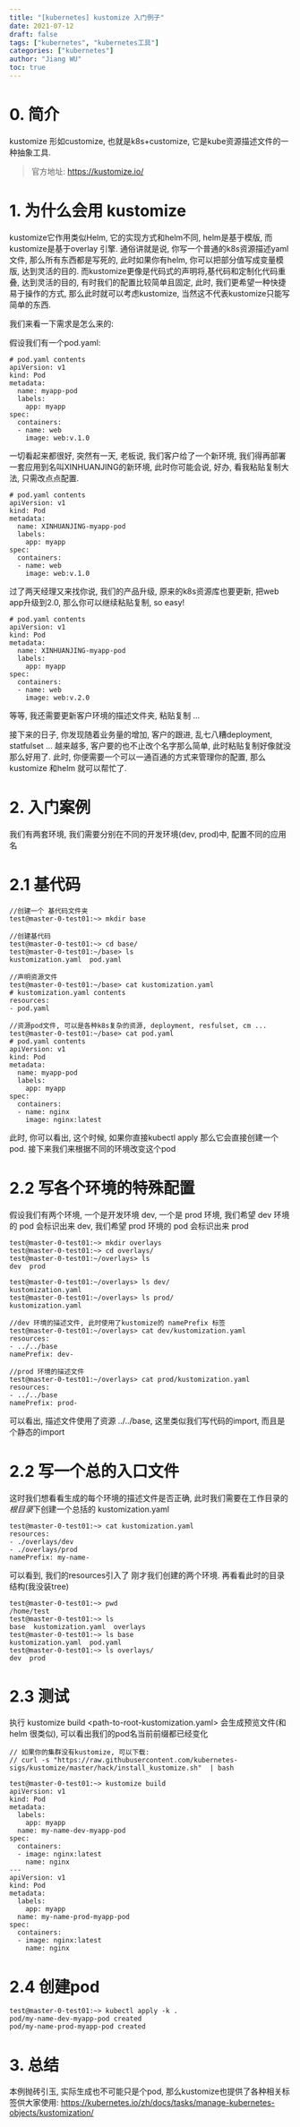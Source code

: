 ```yaml
---
title: "[kubernetes] kustomize 入门例子"
date: 2021-07-12
draft: false
tags: ["kubernetes", "kubernetes工具"]
categories: ["kubernetes"]
author: "Jiang WU"
toc: true
---
```


# 0. 简介

kustomize 形如customize, 也就是k8s+customize, 它是kube资源描述文件的一种抽象工具.

> 官方地址: https://kustomize.io/
<!--more-->
# 1. 为什么会用 kustomize

kustomize它作用类似Helm, 它的实现方式和helm不同, helm是基于模版, 而kustomize是基于overlay 引擎. 通俗讲就是说, 你写一个普通的k8s资源描述yaml文件, 那么所有东西都是写死的, 此时如果你有helm, 你可以把部分值写成变量模版, 达到灵活的目的. 而kustomize更像是代码式的声明将,基代码和定制化代码重叠, 达到灵活的目的, 有时我们的配置比较简单且固定, 此时, 我们更希望一种快捷易于操作的方式, 那么此时就可以考虑kustomize, 当然这不代表kustomize只能写简单的东西.

我们来看一下需求是怎么来的:

假设我们有一个pod.yaml:
```
# pod.yaml contents
apiVersion: v1
kind: Pod
metadata:
  name: myapp-pod
  labels:
    app: myapp
spec:
  containers:
  - name: web
    image: web:v.1.0
```
一切看起来都很好, 突然有一天, 老板说, 我们客户给了一个新环境, 我们得再部署一套应用到名叫XINHUANJING的新环境, 此时你可能会说, 好办, 看我粘贴复制大法, 只需改点点配置.
```
# pod.yaml contents
apiVersion: v1
kind: Pod
metadata:
  name: XINHUANJING-myapp-pod
  labels:
    app: myapp
spec:
  containers:
  - name: web
    image: web:v.1.0
```
过了两天经理又来找你说, 我们的产品升级, 原来的k8s资源库也要更新, 把web app升级到2.0, 那么你可以继续粘贴复制, so easy!
```
# pod.yaml contents
apiVersion: v1
kind: Pod
metadata:
  name: XINHUANJING-myapp-pod
  labels:
    app: myapp
spec:
  containers:
  - name: web
    image: web:v.2.0
```
等等, 我还需要更新客户环境的描述文件夹, 粘贴复制 ... 

接下来的日子, 你发现随着业务量的增加, 客户的跟进, 乱七八糟deployment, statfulset ... 越来越多, 客户要的也不止改个名字那么简单, 此时粘贴复制好像就没那么好用了. 此时, 你便需要一个可以一通百通的方式来管理你的配置, 那么kustomize 和helm 就可以帮忙了.

# 2. 入门案例

我们有两套环境, 我们需要分别在不同的开发环境(dev, prod)中, 配置不同的应用名

# 2.1 基代码

```
//创建一个 基代码文件夹
test@master-0-test01:~> mkdir base

//创建基代码
test@master-0-test01:~> cd base/
test@master-0-test01:~/base> ls
kustomization.yaml  pod.yaml

//声明资源文件
test@master-0-test01:~/base> cat kustomization.yaml 
# kustomization.yaml contents
resources:
- pod.yaml

//资源pod文件, 可以是各种k8s复杂的资源, deployment, resfulset, cm ...
test@master-0-test01:~/base> cat pod.yaml 
# pod.yaml contents
apiVersion: v1
kind: Pod
metadata:
  name: myapp-pod
  labels:
    app: myapp
spec:
  containers:
  - name: nginx
    image: nginx:latest
```
此时, 你可以看出, 这个时候, 如果你直接kubectl apply 那么它会直接创建一个pod. 接下来我们来根据不同的环境改变这个pod

# 2.2 写各个环境的特殊配置

假设我们有两个环境, 一个是开发环境 dev, 一个是 prod 环境, 我们希望 dev 环境的 pod 会标识出来 dev, 我们希望 prod 环境的 pod 会标识出来 prod

```
test@master-0-test01:~> mkdir overlays
test@master-0-test01:~> cd overlays/
test@master-0-test01:~/overlays> ls
dev  prod

test@master-0-test01:~/overlays> ls dev/
kustomization.yaml
test@master-0-test01:~/overlays> ls prod/
kustomization.yaml

//dev 环境的描述文件, 此时使用了kustomize的 namePrefix 标签
test@master-0-test01:~/overlays> cat dev/kustomization.yaml 
resources:
- ../../base
namePrefix: dev-

//prod 环境的描述文件
test@master-0-test01:~/overlays> cat prod/kustomization.yaml 
resources:
- ../../base
namePrefix: prod-
```

可以看出, 描述文件使用了资源 ../../base, 这里类似我们写代码的import, 而且是个静态的import

# 2.2 写一个总的入口文件

这时我们想看看生成的每个环境的描述文件是否正确, 此时我们需要在工作目录的*根目录*下创建一个总括的 kustomization.yaml 

```
test@master-0-test01:~> cat kustomization.yaml 
resources:
- ./overlays/dev
- ./overlays/prod
namePrefix: my-name-
```
可以看到, 我们的resources引入了 刚才我们创建的两个环境. 再看看此时的目录结构(我没装tree)

```
test@master-0-test01:~> pwd
/home/test
test@master-0-test01:~> ls
base  kustomization.yaml  overlays
test@master-0-test01:~> ls base
kustomization.yaml  pod.yaml
test@master-0-test01:~> ls overlays/
dev  prod
```

# 2.3 测试
执行 kustomize build <path-to-root-kustomization.yaml> 会生成预览文件(和helm 很类似), 可以看出我们的pod名当前前缀都已经变化
```
// 如果你的集群没有kustomize, 可以下载: 
// curl -s "https://raw.githubusercontent.com/kubernetes-sigs/kustomize/master/hack/install_kustomize.sh"  | bash

test@master-0-test01:~> kustomize build
apiVersion: v1
kind: Pod
metadata:
  labels:
    app: myapp
  name: my-name-dev-myapp-pod
spec:
  containers:
  - image: nginx:latest
    name: nginx
---
apiVersion: v1
kind: Pod
metadata:
  labels:
    app: myapp
  name: my-name-prod-myapp-pod
spec:
  containers:
  - image: nginx:latest
    name: nginx
```

# 2.4 创建pod

```
test@master-0-test01:~> kubectl apply -k .
pod/my-name-dev-myapp-pod created
pod/my-name-prod-myapp-pod created
```

# 3. 总结
本例抛砖引玉, 实际生成也不可能只是个pod, 那么kustomize也提供了各种相关标签供大家使用: https://kubernetes.io/zh/docs/tasks/manage-kubernetes-objects/kustomization/